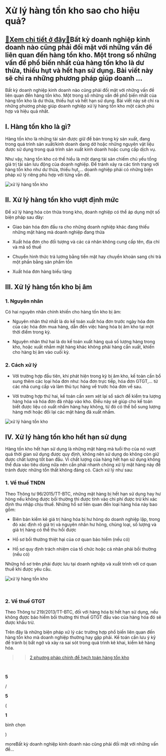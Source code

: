 Xử lý hàng tồn kho sao cho hiệu quả?
====================================

[:gift:Xem chi tiết ở đây:gift:](https://hddtvn.com/xu-ly-hang-ton-kho-sao-cho-hieu-qua/)Bất kỳ doanh nghiệp kinh doanh nào cũng phải đối mặt với những vấn đề liên quan đến hàng tồn kho. Một trong số những vấn đề phổ biến nhất của hàng tồn kho là dư thừa, thiếu hụt và hết hạn sử dụng. Bài viết này sẽ chỉ ra những phương pháp giúp doanh …
----------------------------------------------------------------------------------------------------------------------------------------------------------------------------------------------------------------------------------------------------------

Bất kỳ doanh nghiệp kinh doanh nào cũng phải đối mặt với những vấn đề liên quan đến hàng tồn kho. Một trong số những vấn đề phổ biến nhất của hàng tồn kho là dư thừa, thiếu hụt và hết hạn sử dụng. Bài viết này sẽ chỉ ra những phương pháp giúp doanh nghiệp xử lý hàng tồn kho một cách phù hợp và hiệu quả nhất.


I. Hàng tồn kho là gì?
----------------------


Hàng tồn kho là những tài sản được giữ để bán trong kỳ sản xuất, đang trong quá trình sản xuất/kinh doanh dang dở hoặc những nguyên vật liệu được sử dụng trong quá trình sản xuất kinh doanh hoặc cung cấp dịch vụ.


Như vậy, hàng tồn kho có thể hiểu là một dạng tài sản chiếm chủ yếu tổng giá trị tài sản lưu động của doanh nghiệp. Để tránh xảy ra các tình trạng với hàng tồn kho như dư thừa, thiếu hụt,… doanh nghiệp phải có những biện pháp xử lý riêng phù hợp với từng vấn đề.


![xử lý hàng tồn kho](https://hddtvn.com/wp-content/uploads/2021/01/1_j3yh2w-YPFEyxjWGOk4qw.jpeg "xử lý hàng tồn kho")


II. Xử lý hàng tồn kho vượt định mức
------------------------------------


Để xử lý hàng hóa còn thừa trong kho, doanh nghiệp có thể áp dụng một số biện pháp sau đây:




* Giao bán hóa đơn đầu ra cho những doanh nghiệp khác đang thiếu những mặt hàng mà doanh nghiệp đang thừa

* Xuất hóa đơn cho đối tượng và các cá nhân không cung cấp tên, địa chỉ và mã số thuế

* Chuyển hình thức trả lương bằng tiền mặt hay chuyển khoản sang chi trả một phần bằng sản phẩm tồn

* Xuất hóa đơn hàng biếu tặng



III. Xử lý hàng tồn kho bị âm
-----------------------------


### 1. Nguyên nhân


Có hai nguyên nhân chính khiến cho hàng tồn kho bị âm:




* Nguyên nhân thứ nhất là do kế toán xuất hóa đơn trước ngày hóa đơn của các hóa đơn mua hàng, dẫn đến việc hàng hóa bị âm kho tại một thời điểm trong kỳ.

* Nguyên nhân thứ hai là do kế toán xuất hàng quá số lượng hàng trong kho, hoặc xuất nhầm mặt hàng khác không phải hàng cần xuất, khiến cho hàng bị âm vào cuối kỳ.



### 2. Cách xử lý




* Với trường hợp đầu tiên, khi phát hiện trong kỳ bị âm kho, kế toàn cần bổ sung thêm các loại hóa đơn như: hóa đơn trực tiếp, hóa đơn GTGT,… từ các nhà cung cấp và làm thủ tục hàng về trước hóa đơn về sau.

* Với trường hợp thứ hai, kế toán cần xem xét lại sổ sách để kiểm tra lượng hàng hóa và hóa đơn đã nhập vào kho. Điều này sẽ giúp cho kế toán biết được liệu có xuất nhầm hàng hay không, từ đó có thể bổ sung lượng hàng mới hoặc đổi lại các mặt hàng đã xuất nhầm.



![xử lý hàng tồn kho](https://hddtvn.com/wp-content/uploads/2021/01/Inventory-Management-System-1.png "xử lý hàng tồn kho")


IV. Xử lý hàng tồn kho hết hạn sử dụng
--------------------------------------


Hàng tồn kho hết hạn sử dụng là những mặt hàng mà tuổi thọ của nó vượt quá thời gian sử dụng được quy định, không nên sử dụng do không còn giữ được chất lượng tốt ban đầu. Vì chất lượng của hàng hết hạn sử dụng không thể đưa vào tiêu dùng nữa nên cần phải nhanh chóng xử lý mặt hàng này để tránh được những tổn thất không đáng có. Cách xử lý như sau:


### 1. Về thuế TNDN


Theo Thông tư 96/2015/TT-BTC, những mặt hàng bị hết hạn sử dụng hay hư hỏng nếu không được bồi thường thì được tính vào chi phí được trừ khi xác định thu nhập chịu thuế. Những hồ sơ liên quan đến loại hàng hóa này bao gồm:




* Biên bản kiểm kê giá trị hàng hóa bị hư hỏng do doanh nghiệp lập, trong đó xác định rõ giá trị và nguyên nhân hư hỏng, chủng loại, số lượng và giá trị hàng có thể thu hồi được

* Hồ sơ bồi thường thiệt hại của cơ quan bảo hiểm (nếu có)

* Hồ sơ quy định trách nhiệm của tổ chức hoặc cá nhân phải bồi thường (nếu có)



Những hồ sơ trên phải được lưu tại doanh nghiệp và xuất trình với cơ quan thuế khi được yêu cầu.


![xử lý hàng tồn kho](https://hddtvn.com/wp-content/uploads/2021/01/inventory-management-blog.png "xử lý hàng tồn kho")


 


### 2. Về thuế GTGT


Theo Thông tư 219/2013/TT-BTC, đối với hàng hóa bị hết hạn sử dụng, nếu không được bảo hiểm bồi thường thì thuế GTGT đầu vào của hàng hóa đó sẽ được khấu trừ.


Trên đây là những biện pháp xử lý các trường hợp phổ biến liên quan đến hàng tồn kho mà doanh nghiệp thường hay gặp phải. Kế toán cần lưu ý kỹ để tránh bị bất ngờ và xảy ra sai sót trong quá trình kê khai, kiểm kê hàng hóa.


>>[2 phuơng pháp chính để hạch toán hàng tồn kho](#)


 








































**5**  

/  

**5**  

(  

**1**  

  

 bình chọn   

)


moreBất kỳ doanh nghiệp kinh doanh nào cũng phải đối mặt với những vấn đề…


